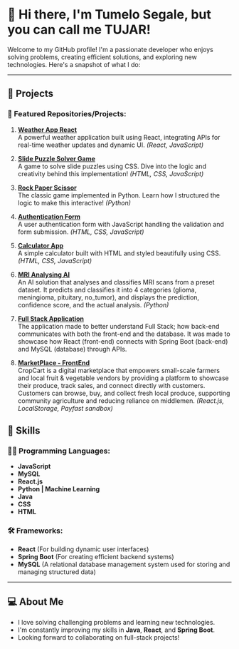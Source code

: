 # 👋 Hi there, I'm Tumelo Segale, but you can call me TUJAR!

Welcome to my GitHub profile! I'm a passionate developer who enjoys solving problems, creating efficient solutions, and exploring new technologies. Here's a snapshot of what I do:

---

## 🔭 Projects

### 🌟 Featured Repositories/Projects:

1. **[Weather App React](https://github.com/Tumelo-Segale/Weather-App-React)**  
   A powerful weather application built using React, integrating APIs for real-time weather updates and dynamic UI. *(React, JavaScript)*  

2. **[Slide Puzzle Solver Game](https://github.com/Tumelo-Segale/Slide-Puzzle-Solver-Game)**  
   A game to solve slide puzzles using CSS. Dive into the logic and creativity behind this implementation! *(HTML, CSS, JavaScript)*  

3. **[Rock Paper Scissor](https://github.com/Tumelo-Segale/Rock-Paper-Scissor)**  
   The classic game implemented in Python. Learn how I structured the logic to make this interactive! *(Python)*  

4. **[Authentication Form](https://github.com/Tumelo-Segale/Authentication-Form)**  
   A user authentication form with JavaScript handling the validation and form submission. *(HTML, CSS, JavaScript)*  

5. **[Calculator App](https://github.com/Tumelo-Segale/Calculator-App)**  
   A simple calculator built with HTML and styled beautifully using CSS. *(HTML, CSS, JavaScript)*  

6. **[MRI Analysing AI](https://github.com/B-A-QUANTUM-AI)**  
   An AI solution that analyses and classifies MRI scans from a preset dataset. It predicts and classifies it into 4 categories (glioma, meningioma, pituitary, no_tumor), and displays the prediction, confidence score, and the actual analysis. *(Python)*

7. **[Full Stack Application](https://github.com/Tumelo-Segale/Full-Stack)**  
   The application made to better understand Full Stack; how back-end communicates with both the front-end and the database. It was made to showcase how React (front-end) connects with Spring Boot (back-end) and MySQL (database) through APIs.

8. **[MarketPlace - FrontEnd](https://github.com/Tumelo-Segale/MarketPlace)**  
   CropCart is a digital marketplace that empowers small-scale farmers and local fruit & vegetable vendors by providing a platform to showcase their produce, track sales, and connect directly with customers. Customers can browse, buy, and collect fresh local produce, supporting community agriculture and reducing reliance on middlemen. *(React.js, LocalStorage, Payfast sandbox)* 

## 🌱 Skills

### 🧑‍💻 Programming Languages:
- **JavaScript**
- **MySQL**
- **React.js**
- **Python | Machine Learning**
- **Java**
- **CSS**
- **HTML**

### 🛠️ Frameworks:
- **React** (For building dynamic user interfaces)
- **Spring Boot** (For creating efficient backend systems)
- **MySQL** (A relational database management system used for storing and managing structured data)
---

## 💻 About Me
- I love solving challenging problems and learning new technologies.
- I'm constantly improving my skills in **Java**, **React**, and **Spring Boot**.
- Looking forward to collaborating on full-stack projects!
